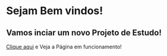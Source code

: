 # Sejam Bem vindos!

## Vamos inciar um novo Projeto de Estudo!

[Clique aqui](https://athaistardy.github.io/starbucks/) e Veja a Página em funcionamento!
